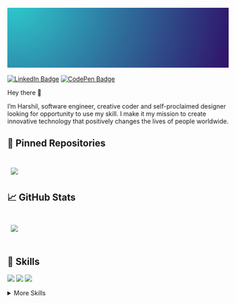 ![Harshil's GitHub Banner](./assets/GitHubHeader.png)

[![LinkedIn Badge](https://img.shields.io/badge/LinkedIn-Profile-informational?style=flat&logo=linkedin&logoColor=white&color=0D76A8)](https://www.linkedin.com/in/shuklaharshil/)
[![CodePen Badge](https://img.shields.io/badge/CodePen-Profile-informational?style=flat&logo=codepen&logoColor=white&color=black)](https://codepen.io/shuklaharshil)

Hey there 👋

I’m Harshil, software engineer, creative coder and self-proclaimed designer looking for opportunity to use my skill. I make it my mission to create innovative technology that positively changes the lives of people worldwide.

## 📌 Pinned Repositories

<br>

<a href="https://github.com/shuklaharshil/covid_19_tracker">
  <img align="center" style="margin:0.5rem" src="https://github-readme-stats.vercel.app/api/pin/?username=shuklaharshil&repo=covid_19_tracker&title_color=ffffff&text_color=c9cacc&icon_color=4AB197&bg_color=1A2B34" />
</a>

<br>

## &#x1f4c8; GitHub Stats

<br>

<!-- <a href="https://github.com/shuklaharshil">
  <img align="center" style="margin:0.5rem" src="https://github-readme-stats.vercel.app/api/top-langs/?username=shuklaharshil&hide=html,css&title_color=ffffff&text_color=c9cacc&icon_color=4AB197&bg_color=1A2B34" />
</a> -->

<a href="https://github.com/shuklaharshil/covid_19_tracker">
  <img align="center" style="margin:0.5rem" src="https://github.com/shuklaharshil/covid_19_tracker/?username=shuklaharshil&repo=covid_19_tracker&title_color=ffffff&text_color=c9cacc&icon_color=4AB197&bg_color=1A2B34" />

</a>

<br>

<br>

## 💼 Skills

![](https://img.shields.io/badge/Code-JavaScript-informational?style=flat&logo=JavaScript&logoColor=white&color=4AB197)
![](https://img.shields.io/badge/Code-Java-informational?style=flat&logo=Java&logoColor=white&color=4AB197)
![](https://img.shields.io/badge/Code-MySQL-informational?style=flat&logo=MySQL&logoColor=white&color=4AB197)

<details>
<summary>More Skills</summary>
<br>

![](https://img.shields.io/badge/Style-CSS-informational?style=flat&logo=css3&logoColor=white&color=4AB197)

<br>

![](https://img.shields.io/badge/Tools-NPM-informational?style=flat&logo=npm&logoColor=white&color=4AB197)
![](https://img.shields.io/badge/Tools-Postman-informational?style=flat&logo=Postman&logoColor=white&color=4AB197)
![](https://img.shields.io/badge/Tools-Photoshop-informational?style=flat&logo=Adobe-Photoshop&logoColor=white&color=4AB197)
![](https://img.shields.io/badge/Tools-Illustrator-informational?style=flat&logo=Adobe-Illustrator&logoColor=white&color=4AB197)
![](https://img.shields.io/badge/Tools-AdobeXD-informational?style=flat&logo=Adobe-XD&logoColor=white&color=4AB197)
![](https://img.shields.io/badge/Tools-GitHub-informational?style=flat&logo=GitHub&logoColor=white&color=4AB197)
![](https://img.shields.io/badge/Tools-GitLab-informational?style=flat&logo=GitLab&logoColor=white&color=4AB197)
![](https://img.shields.io/badge/Tools-Bitbucket-informational?style=flat&logo=Bitbucket&logoColor=white&color=4AB197)

</details>

<br>
